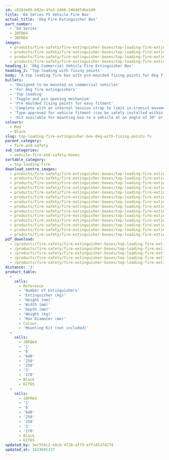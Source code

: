 ```yaml
---
id: c8183e66-b92e-4fe3-b466-346ddf4be2d9
title: '64 Series FS Vehicle Fire Box'
actual_title: '6kg Fire Extinguisher Box'
part_number:
  - '64 Series'
  - JBFB64
  - JBFR64
images:
  - products/fire-safety/fire-extinguisher-boxes/top-loading-fire-extinguisher-boxes/64/images-lr/Product_Image_776x776_(518x518_focus_area)-JBFR64_01.jpg
  - products/fire-safety/fire-extinguisher-boxes/top-loading-fire-extinguisher-boxes/64/images-lr/Product_Image_776x776_(518x518_focus_area)-JBFR64_02.jpg
  - products/fire-safety/fire-extinguisher-boxes/top-loading-fire-extinguisher-boxes/64/images-lr/Product_Image_776x776_(518x518_focus_area)-JBFB64_01.jpg
  - products/fire-safety/fire-extinguisher-boxes/top-loading-fire-extinguisher-boxes/64/images-lr/Product_Image_776x776_(518x518_focus_area)-JBFB64_02.jpg
heading_1: '6kg Commercial Vehicle Fire Extinguisher Box'
heading_2: 'Top loading with fixing points'
body: 'A top loading fire box with pre-moulded fixing points for 6kg fire extinguishers, complete with plastic toggle and pin for quick access in emergency situations. Designed to be mounted on vehicles.'
bullets:
  - 'Designed to be mounted on commercial vehicles'
  - 'For 6kg fire extinguishers'
  - 'Top loading'
  - 'Toggle and pin opening mechanism'
  - 'Pre moulded fixing points for easy fitment'
  - 'Complete with an internal tension strap to limit in-transit movement'
  - 'Type approved for vehicle fitment (can be safely installed within the side guard) in accordance with Regulation no. 73 (UN/ECE)'
  - 'Kit available for mounting box to a vehicle at an angle of 30° or 60° (KIT65)'
colours:
  - Red
  - Black
slug: top-loading-fire-extinguisher-box-6kg-with-fixing-points-fs
parent_category:
  - fire-and-safety
sub_categories:
  - vehicle-fire-and-safety-boxes
sortable_category:
  - top-loading-fire
download_centre_images:
  - products/fire-safety/fire-extinguisher-boxes/top-loading-fire-extinguisher-boxes/64/images-hr/JBFB64_001.jpg
  - products/fire-safety/fire-extinguisher-boxes/top-loading-fire-extinguisher-boxes/64/images-hr/JBFB64_002.jpg
  - products/fire-safety/fire-extinguisher-boxes/top-loading-fire-extinguisher-boxes/64/images-hr/JBFB64_003.jpg
  - products/fire-safety/fire-extinguisher-boxes/top-loading-fire-extinguisher-boxes/64/images-hr/JBFB64_004.jpg
  - products/fire-safety/fire-extinguisher-boxes/top-loading-fire-extinguisher-boxes/64/images-hr/JBFB64_005.jpg
  - products/fire-safety/fire-extinguisher-boxes/top-loading-fire-extinguisher-boxes/64/images-hr/JBFB64_006.jpg
  - products/fire-safety/fire-extinguisher-boxes/top-loading-fire-extinguisher-boxes/64/images-hr/JBFR64_001.jpg
  - products/fire-safety/fire-extinguisher-boxes/top-loading-fire-extinguisher-boxes/64/images-hr/JBFR64_002.jpg
  - products/fire-safety/fire-extinguisher-boxes/top-loading-fire-extinguisher-boxes/64/images-hr/JBFR64_003.jpg
  - products/fire-safety/fire-extinguisher-boxes/top-loading-fire-extinguisher-boxes/64/images-hr/JBFR64_004.jpg
  - products/fire-safety/fire-extinguisher-boxes/top-loading-fire-extinguisher-boxes/64/images-hr/JBFR64_005.jpg
  - products/fire-safety/fire-extinguisher-boxes/top-loading-fire-extinguisher-boxes/64/images-hr/JBFR64_006.jpg
  - products/fire-safety/fire-extinguisher-boxes/top-loading-fire-extinguisher-boxes/64/images-hr/JBFR64_007.jpg
  - products/fire-safety/fire-extinguisher-boxes/top-loading-fire-extinguisher-boxes/64/images-hr/JBFR64_03.jpg
pdf_download:
  - /products/fire-safety/fire-extinguisher-boxes/top-loading-fire-extinguisher-boxes/64/images-hr/JBFR64_01.jpg
  - /products/fire-safety/fire-extinguisher-boxes/top-loading-fire-extinguisher-boxes/64/images-hr/JBFR64_02.jpg
  - /products/fire-safety/fire-extinguisher-boxes/top-loading-fire-extinguisher-boxes/64/images-hr/JBFR64_03.jpg
  - /products/fire-safety/fire-extinguisher-boxes/top-loading-fire-extinguisher-boxes/64/images-hr/JBFB64_01.jpg
  - /products/fire-safety/fire-extinguisher-boxes/top-loading-fire-extinguisher-boxes/64/images-hr/JBFB64_02.jpg
distance: '3'
product_table:
  -
    cells:
      - Reference
      - 'Number of Extinguishers'
      - 'Extinguisher (kg)'
      - 'Height (mm)'
      - 'Width (mm)'
      - 'Depth (mm)'
      - 'Weight (kg)'
      - 'Max Diameter (mm)'
      - Colour
      - 'Mounting Kit (not included)'
  -
    cells:
      - JBFB64
      - '1'
      - '6'
      - '640'
      - '250'
      - '250'
      - '3'
      - '170'
      - Black
      - KIT65
  -
    cells:
      - JBFR64
      - '1'
      - '6'
      - '640'
      - '250'
      - '250'
      - '3'
      - '170'
      - Black
      - KIT65
updated_by: 3ec554c2-e8cb-4f28-af79-effcd537d274
updated_at: 1633691237
---
```

